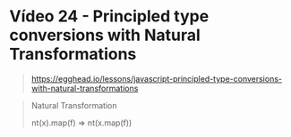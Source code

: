 # Vídeo 24 - Principled type conversions with Natural Transformations
> https://egghead.io/lessons/javascript-principled-type-conversions-with-natural-transformations

> Natural Transformation
>
> nt(x).map(f) => nt(x.map(f))

